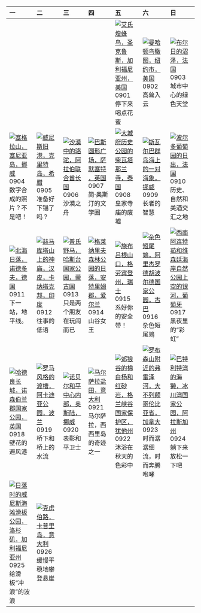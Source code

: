 | 一                                                                                                                                                                                                          | 二                                                                                                                                                                                            | 三                                                                                                                                                                                                 | 四                                                                                                                                                                                                  | 五                                                                                                                                                                                                            | 六                                                                                                                                                                                                          | 日                                                                                                                                                                                                           |
|:-----------------------------------------------------------------------------------------------------------------------------------------------------------------------------------------------------------|:---------------------------------------------------------------------------------------------------------------------------------------------------------------------------------------------|:--------------------------------------------------------------------------------------------------------------------------------------------------------------------------------------------------|:---------------------------------------------------------------------------------------------------------------------------------------------------------------------------------------------------|:-------------------------------------------------------------------------------------------------------------------------------------------------------------------------------------------------------------|:-----------------------------------------------------------------------------------------------------------------------------------------------------------------------------------------------------------|:------------------------------------------------------------------------------------------------------------------------------------------------------------------------------------------------------------|
|                                                                                                                                                                                                            |                                                                                                                                                                                              |                                                                                                                                                                                                   |                                                                                                                                                                                                    | [![](https://www.bing.com/th?id=OHR.TinyHummer_ZH-CN9853929957_320x240.jpg '艾氏煌蜂鸟，圣克鲁斯，加利福尼亚州，美国')](https://www.bing.com/th?id=OHR.TinyHummer_ZH-CN9853929957_UHD.jpg)<br>0901<br>停下来喝点花蜜                    | [![](https://www.bing.com/th?id=OHR.ManhattanAerial_ZH-CN0036686873_320x240.jpg '曼哈顿鸟瞰图，纽约市，美国')](https://www.bing.com/th?id=OHR.ManhattanAerial_ZH-CN0036686873_UHD.jpg)<br>0902<br>高耸入云                  | [![](https://www.bing.com/th?id=OHR.BourgesMarsh_ZH-CN0505354655_320x240.jpg '布尔日的沼泽，法国')](https://www.bing.com/th?id=OHR.BourgesMarsh_ZH-CN0505354655_UHD.jpg)<br>0903<br>城市中心的绿色天堂                        |
| [![](https://www.bing.com/th?id=OHR.MountSegla_ZH-CN0758615745_320x240.jpg '塞格拉山，塞尼亚岛，挪威')](https://www.bing.com/th?id=OHR.MountSegla_ZH-CN0758615745_UHD.jpg)<br>0904<br>数字合成的照片？不是吧！                     | [![](https://www.bing.com/th?id=OHR.CreteHarbor_ZH-CN0937533372_320x240.jpg '威尼斯旧港，克里特岛，希腊')](https://www.bing.com/th?id=OHR.CreteHarbor_ZH-CN0937533372_UHD.jpg)<br>0905<br>准备好下锚了吗？        | [![](https://www.bing.com/th?id=OHR.CamelsAbove_ZH-CN1389810021_320x240.jpg '沙漠中的骆驼，阿拉伯联合酋长国')](https://www.bing.com/th?id=OHR.CamelsAbove_ZH-CN1389810021_UHD.jpg)<br>0906<br>沙漠之舟               | [![](https://www.bing.com/th?id=OHR.BathCircus_ZH-CN5796600786_320x240.jpg '巴斯圆形广场，萨默塞特 ，英国')](https://www.bing.com/th?id=OHR.BathCircus_ZH-CN5796600786_UHD.jpg)<br>0907<br>简·奥斯汀的文学圈             | [![](https://www.bing.com/th?id=OHR.AyutthayaTemple_ZH-CN5996587937_320x240.jpg '大城府历史公园的柴瓦塔那兰寺，泰国')](https://www.bing.com/th?id=OHR.AyutthayaTemple_ZH-CN5996587937_UHD.jpg)<br>0908<br>皇家寺庙的废墟             | [![](https://www.bing.com/th?id=OHR.WalrusSvalbard_ZH-CN6343458320_320x240.jpg '斯瓦尔巴群岛海上的一对海象，挪威')](https://www.bing.com/th?id=OHR.WalrusSvalbard_ZH-CN6343458320_UHD.jpg)<br>0909<br>长者的智慧                | [![](https://www.bing.com/th?id=OHR.MarathonMedoc_ZH-CN6649798028_320x240.jpg '波尔多葡萄园的日出，法国')](https://www.bing.com/th?id=OHR.MarathonMedoc_ZH-CN6649798028_UHD.jpg)<br>0910<br>历史、自然和美酒交汇之地                |
| [![](https://www.bing.com/th?id=OHR.NorthSeaStairs_ZH-CN7044471948_320x240.jpg '北海日落，诺德多夫，德国')](https://www.bing.com/th?id=OHR.NorthSeaStairs_ZH-CN7044471948_UHD.jpg)<br>0911<br>下一站，地平线。                 | [![](https://www.bing.com/th?id=OHR.HemakutaHill_ZH-CN7438439036_320x240.jpg '赫马库塔山上的神庙，汉皮，卡纳塔克邦，印度')](https://www.bing.com/th?id=OHR.HemakutaHill_ZH-CN7438439036_UHD.jpg)<br>0912<br>往事的低语 | [![](https://www.bing.com/th?id=OHR.MongoliaHorses_ZH-CN7660582867_320x240.jpg '普氏野马，哈斯台国家公园，蒙古国')](https://www.bing.com/th?id=OHR.MongoliaHorses_ZH-CN7660582867_UHD.jpg)<br>0913<br>只是两个朋友在玩闹而已 | [![](https://www.bing.com/th?id=OHR.GlenariffForest_ZH-CN7874768337_320x240.jpg '格莱纳里夫森林公园的日落，安特里姆郡，爱尔兰')](https://www.bing.com/th?id=OHR.GlenariffForest_ZH-CN7874768337_UHD.jpg)<br>0914<br>山谷女王 | [![](https://www.bing.com/th?id=OHR.SplugenPass_ZH-CN8347591461_320x240.jpg '施布吕根山口，格劳宾登州，瑞士')](https://www.bing.com/th?id=OHR.SplugenPass_ZH-CN8347591461_UHD.jpg)<br>0915<br>系好你的安全带！                      | [![](https://www.bing.com/th?id=OHR.CubanTody_ZH-CN8656368705_320x240.jpg '杂色短尾鴗，阿里杰罗德胡波尔德国家公园，古巴')](https://www.bing.com/th?id=OHR.CubanTody_ZH-CN8656368705_UHD.jpg)<br>0916<br>杂色短尾鴗                    | [![](https://www.bing.com/th?id=OHR.MilkyWayPortugal_ZH-CN8878883229_320x240.jpg '西南阿连特茹和维森廷海岸自然公园上空的银河，葡萄牙')](https://www.bing.com/th?id=OHR.MilkyWayPortugal_ZH-CN8878883229_UHD.jpg)<br>0917<br>黑夜里的“彩虹” |
| [![](https://www.bing.com/th?id=OHR.HadriansWallUK_ZH-CN9203571422_320x240.jpg '哈德良长城，诺森伯兰郡国家公园，英国')](https://www.bing.com/th?id=OHR.HadriansWallUK_ZH-CN9203571422_UHD.jpg)<br>0918<br>壁花的避风港             | [![](https://www.bing.com/th?id=OHR.ArkadiaPark_ZH-CN9501056317_320x240.jpg '罗马风格的渡槽，阿卡迪亚公园，波兰')](https://www.bing.com/th?id=OHR.ArkadiaPark_ZH-CN9501056317_UHD.jpg)<br>0919<br>桥下和桥上的水流    | [![](https://www.bing.com/th?id=OHR.NobelNorway_ZH-CN9824054026_320x240.jpg '诺贝尔和平中心内部，奥斯陆，挪威')](https://www.bing.com/th?id=OHR.NobelNorway_ZH-CN9824054026_UHD.jpg)<br>0920<br>表彰和平卫士            | [![](https://www.bing.com/th?id=OHR.MarsalaSalt_ZH-CN4943158328_320x240.jpg '马尔萨拉盐田，意大利')](https://www.bing.com/th?id=OHR.MarsalaSalt_ZH-CN4943158328_UHD.jpg)<br>0921<br>马尔萨拉，西西里岛的奇迹之一           | [![](https://www.bing.com/th?id=OHR.CottonwoodCanyon_ZH-CN5293620973_320x240.jpg '郊狼谷的棉白杨和红砂岩，格兰峡谷国家保护区，犹他州')](https://www.bing.com/th?id=OHR.CottonwoodCanyon_ZH-CN5293620973_UHD.jpg)<br>0922<br>沐浴在秋天的色彩中 | [![](https://www.bing.com/th?id=OHR.FraserRiverBC_ZH-CN5743867197_320x240.jpg '罗布森山附近的弗雷泽河，大不列颠哥伦比亚省，加拿大')](https://www.bing.com/th?id=OHR.FraserRiverBC_ZH-CN5743867197_UHD.jpg)<br>0923<br>时而潺潺细流，时而奔腾咆哮 | [![](https://www.bing.com/th?id=OHR.GlacierBayOtter_ZH-CN6065209551_320x240.jpg '巴特利特湾的海獭，冰川湾国家公园，阿拉斯加州')](https://www.bing.com/th?id=OHR.GlacierBayOtter_ZH-CN6065209551_UHD.jpg)<br>0924<br>躺下来放松一下吧      |
| [![](https://www.bing.com/th?id=OHR.VeniceSkatePark_ZH-CN6295228801_320x240.jpg '日落时的威尼斯海滩滑板公园，洛杉矶，加利福尼亚州')](https://www.bing.com/th?id=OHR.VeniceSkatePark_ZH-CN6295228801_UHD.jpg)<br>0925<br>给滑板“冲浪”的波浪 | [![](https://www.bing.com/th?id=OHR.CapriKrupp_ZH-CN6893334288_320x240.jpg '克虏伯路，卡普里岛，意大利')](https://www.bing.com/th?id=OHR.CapriKrupp_ZH-CN6893334288_UHD.jpg)<br>0926<br>缓慢平稳地攀登悬崖         |                                                                                                                                                                                                   |                                                                                                                                                                                                    |                                                                                                                                                                                                              |                                                                                                                                                                                                            |                                                                                                                                                                                                             |
